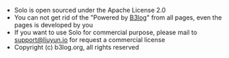 * Solo is open sourced under the Apache License 2.0
* You can not get rid of the "Powered by [B3log](http://b3log.org)" from all pages, even the pages is developed by you 
* If you want to use Solo for commercial purpose, please mail to support@liuyun.io for request a commercial license
* Copyright (c) b3log.org, all rights reserved
